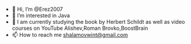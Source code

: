 - 👋 Hi, I’m @Erez2007
- 👀 I’m interested in Java
- 🌱 I am currently studying the book by Herbert Schildt as well as video courses on YouTube Alishev,Roman Brovko,BoostBrain
- 📫 How to reach me  shalamovwint@gmail.com
